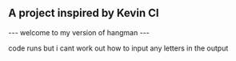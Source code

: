 ## A project inspired by Kevin CI     


--- welcome to my version of hangman ---

code runs but i cant work out how to input any letters in the output